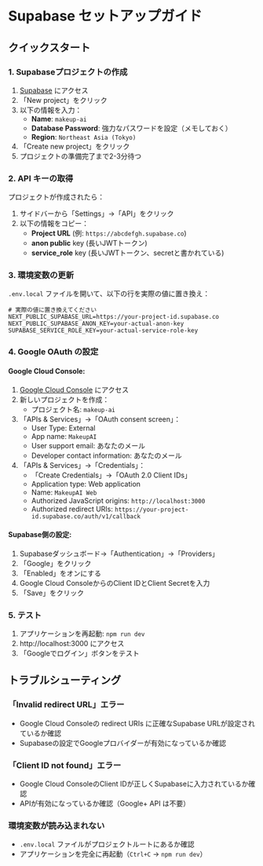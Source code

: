 # Supabase セットアップガイド

## クイックスタート

### 1. Supabaseプロジェクトの作成

1. [Supabase](https://app.supabase.com) にアクセス
2. 「New project」をクリック
3. 以下の情報を入力：
   - **Name**: `makeup-ai`
   - **Database Password**: 強力なパスワードを設定（メモしておく）
   - **Region**: `Northeast Asia (Tokyo)`
4. 「Create new project」をクリック
5. プロジェクトの準備完了まで2-3分待つ

### 2. API キーの取得

プロジェクトが作成されたら：

1. サイドバーから「Settings」→「API」をクリック
2. 以下の情報をコピー：
   - **Project URL** (例: `https://abcdefgh.supabase.co`)
   - **anon public** key (長いJWTトークン)
   - **service_role** key (長いJWTトークン、secretと書かれている)

### 3. 環境変数の更新

`.env.local` ファイルを開いて、以下の行を実際の値に置き換え：

```env
# 実際の値に置き換えてください
NEXT_PUBLIC_SUPABASE_URL=https://your-project-id.supabase.co
NEXT_PUBLIC_SUPABASE_ANON_KEY=your-actual-anon-key
SUPABASE_SERVICE_ROLE_KEY=your-actual-service-role-key
```

### 4. Google OAuth の設定

#### Google Cloud Console:

1. [Google Cloud Console](https://console.cloud.google.com/) にアクセス
2. 新しいプロジェクトを作成：
   - プロジェクト名: `makeup-ai`
3. 「APIs & Services」→「OAuth consent screen」：
   - User Type: External
   - App name: `MakeupAI`
   - User support email: あなたのメール
   - Developer contact information: あなたのメール
4. 「APIs & Services」→「Credentials」：
   - 「Create Credentials」→「OAuth 2.0 Client IDs」
   - Application type: Web application
   - Name: `MakeupAI Web`
   - Authorized JavaScript origins: `http://localhost:3000`
   - Authorized redirect URIs: `https://your-project-id.supabase.co/auth/v1/callback`

#### Supabase側の設定:

1. Supabaseダッシュボード→「Authentication」→「Providers」
2. 「Google」をクリック
3. 「Enabled」をオンにする
4. Google Cloud ConsoleからのClient IDとClient Secretを入力
5. 「Save」をクリック

### 5. テスト

1. アプリケーションを再起動: `npm run dev`
2. http://localhost:3000 にアクセス
3. 「Googleでログイン」ボタンをテスト

## トラブルシューティング

### 「Invalid redirect URL」エラー
- Google Cloud Consoleの redirect URIs に正確なSupabase URLが設定されているか確認
- Supabaseの設定でGoogleプロバイダーが有効になっているか確認

### 「Client ID not found」エラー
- Google Cloud ConsoleのClient IDが正しくSupabaseに入力されているか確認
- APIが有効になっているか確認（Google+ API は不要）

### 環境変数が読み込まれない
- `.env.local` ファイルがプロジェクトルートにあるか確認
- アプリケーションを完全に再起動（`Ctrl+C` → `npm run dev`）